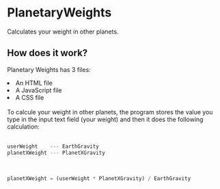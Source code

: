 # PlanetaryWeights
Calculates your weight in other planets.

## How does it work?
Planetary Weights has 3 files:
<li>An HTML file</li>
<li>A JavaScript file</li>
<li>A CSS file</li>
<br>
To calcule your weight in other planets, the program stores the value you type in the input text field (your weight) and then
it does the following calculation:

<br>
<br>

```javascript
userWeight    --- EarthGravity
planetXWeight --- PlanetXGravity
```

<br>

```javascript
planetXWeight = (userWeight * PlanetXGravity) / EarthGravity
```
